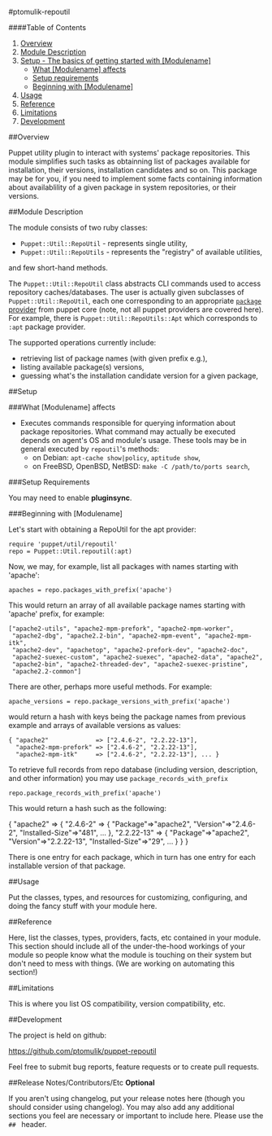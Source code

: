 #ptomulik-repoutil

####Table of Contents

1. [Overview](#overview)
2. [Module Description](#module-description)
3. [Setup - The basics of getting started with [Modulename]](#setup)
    * [What [Modulename] affects](#what-[modulename]-affects)
    * [Setup requirements](#setup-requirements)
    * [Beginning with [Modulename]](#beginning-with-[Modulename])
4. [Usage](#usage)
5. [Reference](#reference)
5. [Limitations](#limitations)
6. [Development](#development)

##Overview

Puppet utility plugin to interact with systems' package repositories. This
module simplifies such tasks as obtainning list of packages available for
installation, their versions, installation candidates and so on.
This package may be for you, if you need to implement some facts containing
information about availablility of a given package in system repositories, or
their versions.

##Module Description

The module consists of two ruby classes: 

  - `Puppet::Util::RepoUtil` - represents single utility,
  - `Puppet::Util::RepoUtils` - represents the "registry" of available utilities,

and few short-hand methods.

The `Puppet::Util::RepoUtil` class abstracts CLI commands used to access
repository caches/databases. The user is actually given subclasses of
`Puppet::Util::RepoUtil`, each one corresponding to an appropriate [`package`
provider](http://docs.puppetlabs.com/references/latest/type.html#package) from
puppet core (note, not all puppet providers are covered here). For example,
there is `Puppet::Util::RepoUtils::Apt` which corresponds to `:apt` package
provider.

The supported operations currently include: 

  * retrieving list of package names (with given prefix e.g.),
  * listing available package(s) versions,
  * guessing what's the installation candidate version for a given package,

##Setup

###What [Modulename] affects

* Executes commands responsible for querying information about package
  repositories. What command may actually be executed depends on agent's OS and
  module's usage. These tools may be in general executed by `repoutil`'s
  methods:
  - on Debian: `apt-cache show|policy`, `aptitude show`, 
  - on FreeBSD, OpenBSD, NetBSD:  `make -C /path/to/ports search`,

###Setup Requirements 

You may need to enable **pluginsync**.

###Beginning with [Modulename]

Let's start with obtaining a RepoUtil for the apt provider:

    require 'puppet/util/repoutil'
    repo = Puppet::Util.repoutil(:apt)

Now, we may, for example, list all packages with names starting with 'apache':

    apaches = repo.packages_with_prefix('apache')

This would return an array of all available package names starting with
'apache' prefix, for example:

    ["apache2-utils", "apache2-mpm-prefork", "apache2-mpm-worker",
     "apache2-dbg", "apache2.2-bin", "apache2-mpm-event", "apache2-mpm-itk",
     "apache2-dev", "apachetop", "apache2-prefork-dev", "apache2-doc",
     "apache2-suexec-custom", "apache2-suexec", "apache2-data", "apache2",
     "apache2-bin", "apache2-threaded-dev", "apache2-suexec-pristine",
     "apache2.2-common"]

There are other, perhaps more useful methods. For example:

    apache_versions = repo.package_versions_with_prefix('apache')

would return a hash with keys being the package names from previous example and
arrays of available versions as values:

    { "apache2"             => ["2.4.6-2", "2.2.22-13"],
      "apache2-mpm-prefork" => ["2.4.6-2", "2.2.22-13"], 
      "apache2-mpm-itk"     => ["2.4.6-2", "2.2.22-13"], ... }

To retrieve full records from repo database (including version, description,
and other information) you may use `package_records_with_prefix`

    repo.package_records_with_prefix('apache')

This would return a hash such as the following:

  { 
    "apache2" => {
      "2.4.6-2" => 
      {
        "Package"=>"apache2",
        "Version"=>"2.4.6-2",
        "Installed-Size"=>"481",
        ...
      },
      "2.2.22-13" => 
      {
        "Package"=>"apache2",
        "Version"=>"2.2.22-13",
        "Installed-Size"=>"29",
        ...
       }
     }
   }

There is one entry for each package, which in turn has one entry for each
installable version of that package.

##Usage

Put the classes, types, and resources for customizing, configuring, and doing the fancy stuff with your module here. 

##Reference

Here, list the classes, types, providers, facts, etc contained in your module. This section should include all of the under-the-hood workings of your module so people know what the module is touching on their system but don't need to mess with things. (We are working on automating this section!)

##Limitations

This is where you list OS compatibility, version compatibility, etc.

##Development

The project is held on github:

  https://github.com/ptomulik/puppet-repoutil

Feel free to submit bug reports, feature requests or to create pull requests.


##Release Notes/Contributors/Etc **Optional**

If you aren't using changelog, put your release notes here (though you should consider using changelog). You may also add any additional sections you feel are necessary or important to include here. Please use the `## ` header. 

